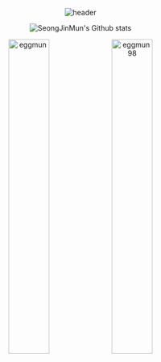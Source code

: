 <!--
**eggmun98/eggmun98** is a ✨ _special_ ✨ repository because its `README.md` (this file) appears on your GitHub profile.
![velog]()

Here are some ideas to get you started:

- 🔭 I’m currently working on ...
- 🌱 I’m currently learning ...
- 👯 I’m looking to collaborate on ...
- 🤔 I’m looking for help with ...
- 💬 Ask me about ...
- 📫 How to reach me: ...
- 😄 Pronouns: ...
- ⚡ Fun fact: ...
-->

<div align="center" bgColor="#ECCCC1">
  
![header](https://capsule-render.vercel.app/api?type=transparent&&fontColor=AAC4FF&height=100&section=header&text=SengJin%20Mun&fontSize=44&desc=Web%20Frontend%20Developer&descAlignY=80&descAlign=60&descSize=10&descColor=ffffff)

<!-- [![Velog's GitHub stats](https://velog-readme-stats.vercel.app/api?name=eggmun)](https://velog.io/@eggmun)  -->

![SeongJinMun's Github stats](https://github-profile-summary-cards.vercel.app/api/cards/profile-details?username=eggmun98)

<img width="40%" src="https://github-readme-stats.vercel.app/api?username=eggmun98&show_icons=true&title_color=000000&text_color=000000&locale=en&hide_border=true" alt="eggmun" />
<img width="40%" src="https://github-readme-stats.vercel.app/api/top-langs?username=eggmun98&show_icons=true&title_color=000000&text_color=000000&locale=en&layout=compact&hide_border=true" alt="eggmun98" />  

 </div>
